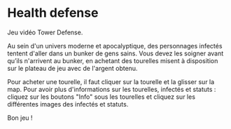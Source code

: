 # Health defense
Jeu vidéo Tower Defense.

Au sein d'un univers moderne et apocalyptique, des personnages infectés tentent d'aller dans un bunker de gens sains.
Vous devez les soigner avant qu’ils n'arrivent au bunker, en achetant des tourelles misent à disposition sur le plateau de jeu avec de l'argent obtenu.

Pour acheter une tourelle, il faut cliquer sur la tourelle et la glisser sur la map.
Pour avoir plus d'informations sur les tourelles, infectés et statuts : cliquez sur les boutons "Info" sous les tourelles et cliquez sur les différentes images des infectés et statuts.

Bon jeu !

